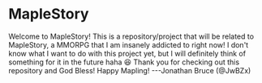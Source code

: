 # MapleStory
Welcome to MapleStory! This is a repository/project that will be related to MapleStory, a MMORPG that I am insanely addicted to right now! I don't know what I want to do with this project yet, but I will definitely think of something for it in the future haha :laughing: Thank you for checking out this repository and God Bless! Happy Mapling! ---Jonathan Bruce (@JwBZx)
